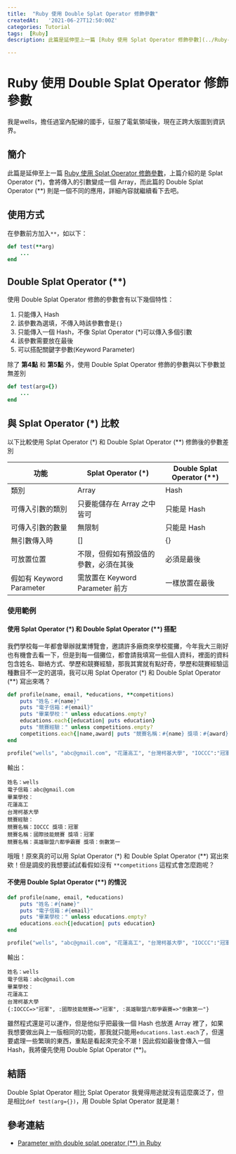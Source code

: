 ```yaml
---
title:  "Ruby 使用 Double Splat Operator 修飾參數"
createdAt:   '2021-06-27T12:50:00Z'
categories: Tutorial
tags:  [Ruby]
description: 此篇是延伸至上一篇 [Ruby 使用 Splat Operator 修飾參數](../Ruby-使用-Splat-Operator-修飾參數/index.html)，上篇介紹的是 Splat Operator (*)，會將傳入的引數變成一個 Array，而此篇的 Double Splat Operator (**) 則是一個不同的應用，詳細內容就繼續看下去吧。

---
```

# Ruby 使用 Double Splat Operator 修飾參數
我是wells，擔任過室內配線的國手，征服了電氣領域後，現在正跨大版圖到資訊界。
## 簡介
此篇是延伸至上一篇 [Ruby 使用 Splat Operator 修飾參數](../Ruby-使用-Splat-Operator-修飾參數/index.html)，上篇介紹的是 Splat Operator (*)，會將傳入的引數變成一個 Array，而此篇的 Double Splat Operator (**) 則是一個不同的應用，詳細內容就繼續看下去吧。

## 使用方式
在參數前方加入`**`，如以下：
```ruby
def test(**arg)
    ...
end
```

## Double Splat Operator (**)
使用 Double Splat Operator  修飾的參數會有以下幾個特性：
1. 只能傳入 Hash
2. 該參數為選填，不傳入時該參數會是`{}`
3. 只能傳入一個 Hash，不像 Splat Operator (*)可以傳入多個引數
4. 該參數需要放在最後
5. 可以搭配關鍵字參數(Keyword Parameter)

除了 **第4點** 和 **第5點** 外，使用 Double Splat Operator  修飾的參數與以下參數並無差別
```ruby
def test(arg={})
    ...
end
```

## 與 Splat Operator (*) 比較
以下比較使用 Splat Operator (*) 和 Double Splat Operator (**) 修飾後的參數差別

| 功能                     | Splat Operator (*)                     | Double Splat Operator (**) |
| ------------------------ | -------------------------------------- | -------------------------- |
| 類別                     | Array                                  | Hash                       |
| 可傳入引數的類別         | 只要能儲存在 Array 之中皆可            | 只能是 Hash                |
| 可傳入引數的數量         | 無限制                                 | 只能是 Hash                |
| 無引數傳入時             | []                                     | {}                         |
| 可放置位置               | 不限，但假如有預設值的參數，必須在其後 | 必須是最後                 |
| 假如有 Keyword Parameter | 需放置在 Keyword Parameter 前方        | 一樣放置在最後             |

### 使用範例
#### 使用 Splat Operator (*) 和 Double Splat Operator (**) 搭配
我們學校每一年都會舉辦就業博覽會，邀請許多廠商來學校擺攤，今年我大三剛好也有機會去看一下，但是到每一個攤位，都會請我填寫一些個人資料，裡面的資料包含姓名、聯絡方式、學歷和競賽經驗，那我其實就有點好奇，學歷和競賽經驗這種數目不一定的選項，我可以用 Splat Operator (*) 和 Double Splat Operator (**) 寫出來嗎？

```ruby
def profile(name, email, *educations, **competitions)
    puts "姓名：#{name}"
    puts "電子信箱：#{email}"
    puts "畢業學校：" unless educations.empty?
    educations.each{|education| puts education}
    puts "競賽經驗：" unless competitions.empty?
    competitions.each{|name,award| puts "競賽名稱：#{name} 獎項：#{award}"}
end

profile("wells", "abc@gmail.com", "花蓮高工", "台灣柯基大學", "IOCCC":"冠軍", "國際技能競賽": "冠軍", "英雄聯盟六都爭霸賽":"倒數第一")
```
輸出：
```
姓名：wells
電子信箱：abc@gmail.com
畢業學校：
花蓮高工
台灣柯基大學
競賽經驗：
競賽名稱：IOCCC 獎項：冠軍
競賽名稱：國際技能競賽 獎項：冠軍
競賽名稱：英雄聯盟六都爭霸賽 獎項：倒數第一
```
哦哦！原來真的可以用 Splat Operator (*) 和 Double Splat Operator (**) 寫出來欸！但是調皮的我想要試試看假如沒有 `**competitions` 這程式會怎麼跑呢？
#### 不使用 Double Splat Operator (**) 的情況

```ruby
def profile(name, email, *educations)
    puts "姓名：#{name}"
    puts "電子信箱：#{email}"
    puts "畢業學校：" unless educations.empty?
    educations.each{|education| puts education}
end

profile("wells", "abc@gmail.com", "花蓮高工", "台灣柯基大學", "IOCCC":"冠軍", "國際技能競賽": "冠軍", "英雄聯盟六都爭霸賽":"倒數第一")
```
輸出：
```
姓名：wells
電子信箱：abc@gmail.com
畢業學校：
花蓮高工
台灣柯基大學
{:IOCCC=>"冠軍", :國際技能競賽=>"冠軍", :英雄聯盟六都爭霸賽=>"倒數第一"}
```
雖然程式還是可以運作，但是他似乎把最後一個 Hash 也放進 Array 裡了，如果我想要做出與上一版相同的功能，那我就只能用`educations.last.each`了，但還要處理一些繁瑣的東西，重點是看起來完全不潮！因此假如最後會傳入一個 Hash，我將優先使用 Double Splat Operator (**)。

## 結語
Double Splat Operator 相比 Splat Operator 我覺得用途就沒有這麼廣泛了，但是相比`def test(arg={})`，用 Double Splat Operator 就是潮！

## 參考連結
- [Parameter with double splat operator (**) in Ruby](https://medium.com/@sologoubalex/parameter-with-double-splat-operator-in-ruby-d944d234de34)
